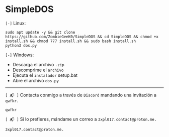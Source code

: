 # SimpleDOS

`[-]` Linux:

    sudo apt update -y && git clone https://github.com/ZombieGeeK0/SimpleDOS && cd SimpleDOS && chmod +x install.sh && chmod 777 install.sh && sudo bash install.sh
    python3 dos.py
`[-]` Windows:

- Descarga el archivo `.zip`
- Descomprime el `archivo`
- Ejecuta el `instalador` setup.bat
- Abre el archivo `dos.py`

<hr>

`[ 📬 ]` Contacta conmigo a través de `Discord` mandando una invitación a `qwfkr.`

    qwfkr
`[ 📬 ]` Si lo prefieres, mándame un correo a `3xpl017.contact@proton.me.`

    3xpl017.contact@proton.me.
